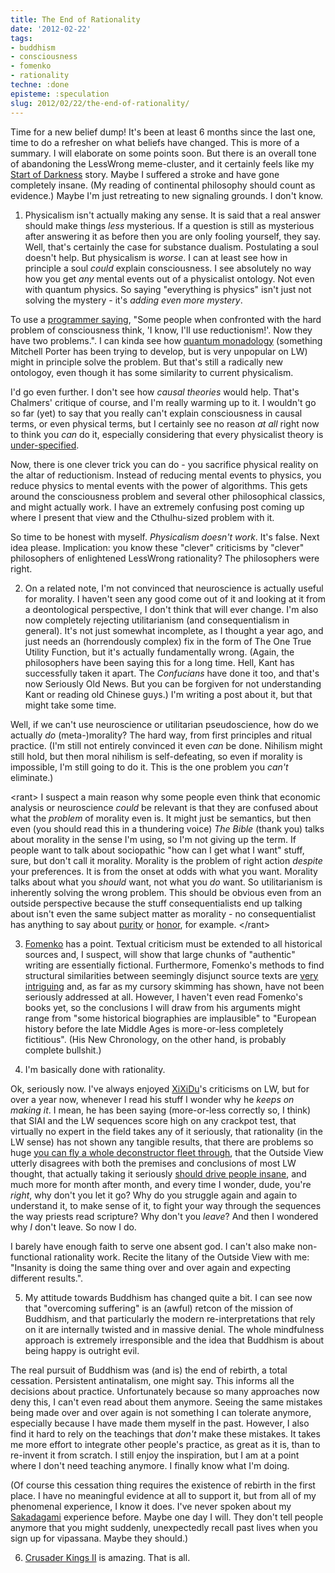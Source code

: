```yaml
---
title: The End of Rationality
date: '2012-02-22'
tags:
- buddhism
- consciousness
- fomenko
- rationality
techne: :done
episteme: :speculation
slug: 2012/02/22/the-end-of-rationality/
---
```


Time for a new belief dump! It's been at least 6 months since the last one, time to do a refresher on what beliefs have changed. This is more of a summary. I will elaborate on some points soon. But there is an overall tone of abandoning the LessWrong meme-cluster, and it certainly feels like my [Start of Darkness](http://tvtropes.org/pmwiki/pmwiki.php/Main/StartOfDarkness) story. Maybe I suffered a stroke and have gone completely insane. (My reading of continental philosophy should count as evidence.) Maybe I'm just retreating to new signaling grounds. I don't know.

1. Physicalism isn't actually making any sense. It is said that a real answer should make things *less* mysterious. If a question is still as mysterious after answering it as before then you are only fooling yourself, they say. Well, that's certainly the case for substance dualism. Postulating a soul doesn't help. But physicalism is *worse*. I can at least see how in principle a soul *could* explain consciousness. I see absolutely no way how you get *any* mental events out of a physicalist ontology. Not even with quantum physics. So saying "everything is physics" isn't just not solving the mystery - it's *adding even more mystery*. 

  To use a [programmer saying](http://www.codinghorror.com/blog/2008/06/regular-expressions-now-you-have-two-problems.html), "Some people when confronted with the hard problem of consciousness think, 'I know, I'll use reductionism!'. Now they have two problems.". I can kinda see how [quantum monadology](http://cognet.mit.edu/posters/TUCSON3/Yasue.html) (something Mitchell Porter has been trying to develop, but is very unpopular on LW) might in principle solve the problem. But that's still a radically new ontologoy, even though it has some similarity to current physicalism.

  I'd go even further. I don't see how *causal theories* would help. That's Chalmers' critique of course, and I'm really warming up to it. I wouldn't go so far (yet) to say that you really can't explain consciousness in causal terms, or even physical terms, but I certainly see no reason *at all* right now to think you *can* do it, especially considering that every physicalist theory is [under-specified](http://en.wikipedia.org/wiki/Multiple_realizability).

  Now, there is one clever trick you can do - you sacrifice physical reality on the altar of reductionism. Instead of reducing mental events to physics, you reduce physics to mental events with the power of algorithms. This gets around the consciousness problem and several other philosophical classics, and might actually work. I have an extremely confusing post coming up where I present that view and the Cthulhu-sized problem with it.

  So time to be honest with myself. *Physicalism doesn't work*. It's false. Next idea please. Implication: you know these "clever" criticisms by "clever" philosophers of enlightened LessWrong rationality? The philosophers were right.

2. On a related note, I'm not convinced that neuroscience is actually useful for morality. I haven't seen any good come out of it and looking at it from a deontological perspective, I don't think that will ever change. I'm also now completely rejecting utilitarianism (and consequentialism in general). It's not just somewhat incomplete, as I thought a year ago, and just needs an (horrendously complex) fix in the form of The One True Utility Function, but it's actually fundamentally wrong. (Again, the philosophers have been saying this for a long time. Hell, Kant has successfully taken it apart. The *Confucians* have done it too, and that's now Seriously Old News. But you can be forgiven for not understanding Kant or reading old Chinese guys.) I'm writing a post about it, but that might take some time.

  Well, if we can't use neuroscience or utilitarian pseudoscience, how do we actually *do* (meta-)morality? The hard way, from first principles and ritual practice. (I'm still not entirely convinced it even *can* be done. Nihilism might still hold, but then moral nihilism is self-defeating, so even if morality is impossible, I'm still going to do it. This is the one problem you *can't* eliminate.) 

  <rant\> I suspect a main reason why some people even think that economic analysis or neuroscience *could* be relevant is that they are confused about what the *problem* of morality even is. It might just be semantics, but then even (you should read this in a thundering voice) *The Bible* (thank you) talks about morality in the sense I'm using, so I'm not giving up the term. If people want to talk about sociopathic "how can I get what I want" stuff, sure, but don't call it morality. Morality is the problem of right action *despite* your preferences. It is from the onset at odds with what you want. Morality talks about what you *should* want, not what you *do* want. So utilitarianism is inherently solving the wrong problem. This should be obvious even from an outside perspective because the stuff consequentialists end up talking about isn't even the same subject matter as morality - no consequentialist has anything to say about [purity](http://en.wikipedia.org/wiki/Shinto) or [honor](http://en.wikipedia.org/wiki/Bushido), for example. </rant\>

3. [Fomenko](http://en.wikipedia.org/wiki/New_Chronology_%28Fomenko%29) has a point. Textual criticism must be extended to all historical sources and, I suspect, will show that large chunks of "authentic" writing are essentially fictional. Furthermore, Fomenko's methods to find structural similarities between seemingly disjunct source texts are [very intriguing](http://blog.muflax.com/2012/02/09/algorithmic-causality-and-the-new-testament/) and, as far as my cursory skimming has shown, have not been seriously addressed at all. However, I haven't even read Fomenko's books yet, so the conclusions I will draw from his arguments might range from "some historical biographies are implausible" to "European history before the late Middle Ages is more-or-less completely fictitious". (His New Chronology, on the other hand, is probably complete bullshit.)

4. I'm basically done with rationality.

  Ok, seriously now. I've always enjoyed [XiXiDu](http://kruel.co/)'s criticisms on LW, but for over a year now, whenever I read his stuff I wonder why he *keeps on making it*. I mean, he has been saying (more-or-less correctly so, I think) that SIAI and the LW sequences score high on any crackpot test, that virtually no expert in the field takes any of it seriously, that rationality (in the LW sense) has not shown any tangible results, that there are problems so huge [you can fly a whole deconstructor fleet through](http://lesswrong.com/lw/9ar/on_leverage_researchs_plan_for_an_optimal_world/5n74), that the Outside View utterly disagrees with both the premises and conclusions of most LW thought, that actually taking it seriously [should drive people insane](http://kruel.co/2011/07/24/open-problems-in-ethics-and-rationality/), and much more for month after month, and every time I wonder, dude, you're *right*, why don't you let it go? Why do you struggle again and again to understand it, to make sense of it, to fight your way through the sequences the way priests read scripture? Why don't you *leave*? And then I wondered why *I* don't leave. So now I do.

  I barely have enough faith to serve one absent god. I can't also make non-functional rationality work. Recite the litany of the Outside View with me: "Insanity is doing the same thing over and over again and expecting different results.". 

5. My attitude towards Buddhism has changed quite a bit. I can see now that "overcoming suffering" is an (awful) retcon of the mission of Buddhism, and that particularly the modern re-interpretations that rely on it are internally twisted and in massive denial. The whole mindfulness approach is extremely irresponsible and the idea that Buddhism is about being happy is outright evil.

  The real pursuit of Buddhism was (and is) the end of rebirth, a total cessation. Persistent antinatalism, one might say. This informs all the decisions about practice. Unfortunately because so many approaches now deny this, I can't even read about them anymore. Seeing the same mistakes being made over and over again is not something I can tolerate anymore, especially because I have made them myself in the past. However, I also find it hard to rely on the teachings that *don't* make these mistakes. It takes me more effort to integrate other people's practice, as great as it is, than to re-invent it from scratch. I still enjoy the inspiration, but I am at a point where I don't need teaching anymore. I finally know what I'm doing.

  (Of course this cessation thing requires the existence of rebirth in the first place. I have no meaningful evidence at all to support it, but from all of my phenomenal experience, I know it does. I've never spoken about my [Sakadagami](http://en.wikipedia.org/wiki/Sakadagami) experience before. Maybe one day I will. They don't tell people anymore that you might suddenly, unexpectedly recall past lives when you sign up for vipassana. Maybe they should.)

6. [Crusader Kings II](http://www.paradoxplaza.com/games/crusader-kings-ii) is amazing. That is all.